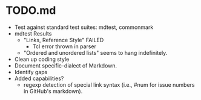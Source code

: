# TODO.md

* Test against standard test suites: mdtest, commonmark
* mdtest Results
  * "Links, Reference Style" FAILED
    * Tcl error thrown in parser
  * "Ordered and unordered lists" seems to hang indefinitely.
* Clean up coding style
* Document specific-dialect of Markdown.
* Identify gaps
* Added capabilities?
  * regexp detection of special link syntax (i.e., #num for issue numbers
    in GitHub's markdown).